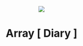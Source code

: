 <p align="center">
  <img src="https://avatars3.githubusercontent.com/u/72399858" />
</p>

<h1 align="center">
  Array [ Diary ]
</h1>
